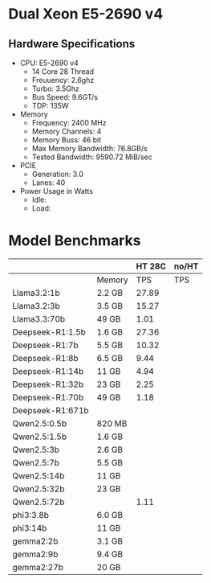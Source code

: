 # Dual Xeon E5-2690 v4
## Hardware Specifications
- CPU: E5-2690 v4
  - 14 Core 28 Thread
  - Freuuency: 2.6ghz
  - Turbo: 3.5Ghz
  - Bus Speed: 9.6GT/s
  - TDP: 135W
- Memory
  - Frequency: 2400 MHz
  - Memory Channels: 4
  - Memory Buss: 46 bit
  - Max Memory Bandwidth: 76.8GB/s
  - Tested Bandwidth: 9590.72 MiB/sec
- PCIE
  - Generation: 3.0
  - Lanes: 40
- Power Usage in Watts
  - Idle: 
  - Load: 


# Model Benchmarks
| | | HT 28C | no/HT |
| ---------------- | ------ | ----- | --- |
|                  | Memory | TPS   | TPS |
| Llama3.2:1b      | 2.2 GB | 27.89 |
| Llama3.2:3b      | 3.5 GB | 15.27 |
| Llama3.3:70b     | 49 GB  | 1.01  |
| Deepseek-R1:1.5b | 1.6 GB | 27.36 |
| Deepseek-R1:7b   | 5.5 GB | 10.32 |
| Deepseek-R1:8b   | 6.5 GB | 9.44  |
| Deepseek-R1:14b  | 11 GB  | 4.94  |
| Deepseek-R1:32b  | 23 GB  | 2.25  |
| Deepseek-R1:70b  | 49 GB  | 1.18  |
| Deepseek-R1:671b |        |       |
| Qwen2.5:0.5b     | 820 MB |       |
| Qwen2.5:1.5b     | 1.6 GB |       |
| Qwen2.5:3b       | 2.6 GB |       |
| Qwen2.5:7b       | 5.5 GB |       |
| Qwen2.5:14b      | 11 GB  |       |
| Qwen2.5:32b      | 23 GB  |       |
| Qwen2.5:72b      |        | 1.11  |
| phi3:3.8b        | 6.0 GB |       |
| phi3:14b         | 11 GB  |       |
| gemma2:2b        | 3.1 GB |       |
| gemma2:9b        | 9.4 GB |       |
| gemma2:27b       | 20 GB  |       |